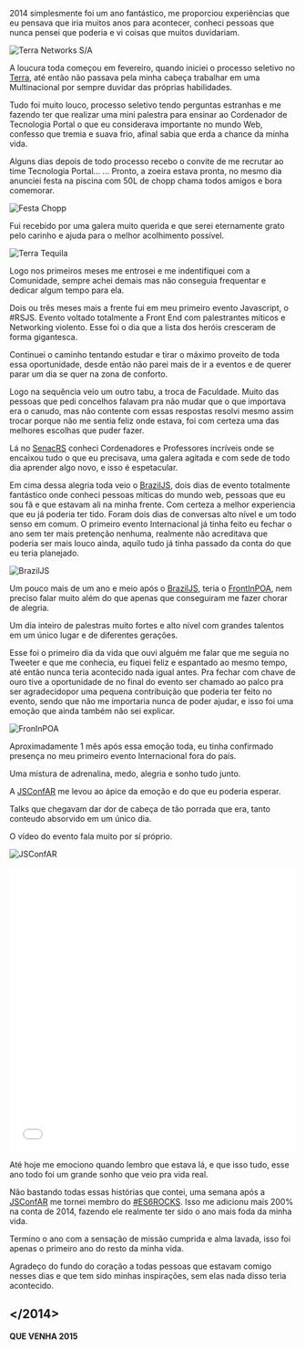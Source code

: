 <!--
layout: post
title: Retrospectiva 2014
date: 2014-12-21T22:44:52.194Z
comments: true
published: true
keywords:
description: 2014 simplesmente foi um ano fantástico, me proporciou experiências que eu pensava que iria muitos anos para acontecer
categories: retrospectiva-2014, 2014
cover: /images/retrospectiva-2014/cover.png
coverAlt: Robson Júnior - Retrospectiva 2014
-->

2014 simplesmente foi um ano fantástico, me proporciou experiências que eu pensava que iria muitos anos para acontecer, conheci pessoas que nunca pensei que poderia e vi coisas <!--more--> que muitos duvidariam. 

![Terra Networks S/A](/images/retrospectiva-2014/terra.jpg)

A loucura toda começou em fevereiro, quando iniciei o processo seletivo no [Terra](http://www.terra.com.br), até então não passava pela minha cabeça trabalhar em uma Multinacional por sempre duvidar das próprias habilidades.

Tudo foi muito louco, processo seletivo tendo perguntas estranhas e me fazendo ter que realizar uma mini palestra para ensinar ao Cordenador de Tecnologia Portal o que eu considerava importante no mundo Web, confesso que tremia e suava frio, afinal sabia que erda a chance da minha vida. 

Alguns dias depois de todo processo recebo o convite de me recrutar ao time Tecnologia Portal...
... Pronto, a zoeira estava pronta, no mesmo dia anunciei festa na piscina com 50L de chopp chama todos amigos e bora comemorar.

![Festa Chopp](/images/retrospectiva-2014/festa-chopp.jpg)

Fui recebido por uma galera muito querida e que serei eternamente grato pelo carinho e ajuda para o melhor acolhimento possível.

![Terra Tequila](/images/retrospectiva-2014/terra-tequila.jpg)

Logo nos primeiros meses me entrosei e me indentifiquei com a Comunidade, sempre achei demais mas não conseguia frequentar e dedicar algum tempo para ela.

Dois ou três meses mais a frente fui em meu primeiro evento Javascript, o #RSJS. Evento voltado totalmente a Front End com palestrantes míticos e Networking violento. Esse foi o dia que a lista dos heróis cresceram de forma gigantesca.

Continuei o caminho tentando estudar e tirar o máximo proveito de toda essa oportunidade, desde então não parei mais de ir a eventos e de querer parar um dia se quer na zona de conforto.

Logo na sequência veio um outro tabu, a troca de Faculdade.
Muito das pessoas que pedi concelhos falavam pra não mudar que o que importava era o canudo, mas não contente com essas respostas resolvi mesmo assim trocar porque não me sentia feliz onde estava, foi com certeza uma das melhores escolhas que puder fazer.

Lá no [SenacRS](http://portal.senacrs.com.br/) conheci Cordenadores e Professores incríveis onde se encaixou tudo o que eu precisava, uma galera agitada e com sede de todo dia aprender algo novo, e isso é espetacular.

Em cima dessa alegria toda veio o [BrazilJS](http://braziljs.com.br/), dois dias de evento totalmente fantástico onde conheci pessoas míticas do mundo web, pessoas que eu sou fã e que estavam ali na minha frente.
Com certeza a melhor experiencia que eu já poderia ter tido. Foram dois dias de conversas alto nível e um todo senso em comum. O primeiro evento Internacional já tinha feito eu fechar o ano sem ter mais pretenção nenhuma, realmente não acreditava que poderia ser mais louco ainda, aquilo tudo já tinha passado da conta do que eu teria planejado.

![BrazilJS](/images/retrospectiva-2014/braziljs.jpg)

Um pouco mais de um ano e meio após o [BrazilJS](http://braziljs.com.br/),
teria o [FrontInPOA](http://frontinpoa.com.br/), nem preciso falar muito além do que apenas que conseguiram me fazer chorar de alegria.

Um dia inteiro de palestras muito fortes e alto nível com grandes talentos em um único lugar e de diferentes gerações.

Esse foi o primeiro dia da vida que ouvi alguém me falar que me seguia no Tweeter e que me conhecia, eu fiquei feliz e espantado ao mesmo tempo, até então nunca teria acontecido nada igual antes. Pra fechar com chave de ouro tive a oportunidade de no final do evento ser chamado ao palco pra ser agradecidopor uma pequena contribuição que poderia ter feito no evento, sendo que não me importaria nunca de poder ajudar, e isso foi uma emoção que ainda também não sei explicar.

![FronInPOA](/images/retrospectiva-2014/frontinpoa.jpg)

Aproximadamente 1 mês após essa emoção toda, eu tinha confirmado presença no meu primeiro evento Internacional fora do país.

Uma mistura de adrenalina, medo, alegria e sonho tudo junto.

A [JSConfAR](https://www.jsconfar.com/) me levou ao ápice da emoção e do que eu poderia esperar.

Talks que chegavam dar dor de cabeça de tão porrada que era, tanto conteudo absorvido em um único dia.

O vídeo do evento fala muito por sí próprio.

![JSConfAR](/images/retrospectiva-2014/jsconfar.jpg)

<iframe width="100%" height="500" style="margin: 0 auto;" src="//www.youtube.com/embed/sItvV4uol58" frameborder="0" allowfullscreen></iframe>

Até hoje me emociono quando lembro que estava lá, e que isso tudo, esse ano todo foi um grande sonho que veio pra vida real.

Não bastando todas essas histórias que contei, uma semana após a [JSConfAR](https://www.jsconfar.com/) me tornei membro do [#ES6ROCKS](http://es6rocks.com/).
Isso me adicionu mais 200% na conta de 2014, fazendo ele realmente ter sido o ano mais foda da minha vida.

Termino o ano com a sensação de missão cumprida e alma lavada, isso foi apenas o primeiro ano do resto da minha vida.

Agradeço do fundo do coração a todas pessoas que estavam comigo nesses dias e que tem sido minhas inspirações, sem elas nada disso teria acontecido.



## &lt;/2014&gt;




__QUE VENHA 2015__

